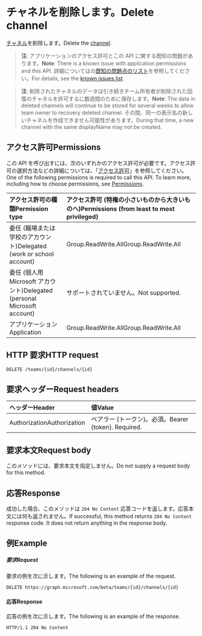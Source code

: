 # <a name="delete-channel"></a><span data-ttu-id="67f18-101">チャネルを削除します。</span><span class="sxs-lookup"><span data-stu-id="67f18-101">Delete channel</span></span>



<span data-ttu-id="67f18-102">[チャネル](../resources/channel.md)を削除します。</span><span class="sxs-lookup"><span data-stu-id="67f18-102">Delete the [channel](../resources/channel.md).</span></span>

> <span data-ttu-id="67f18-103">**注**: アプリケーションのアクセス許可とこの API に関する既知の問題があります。</span><span class="sxs-lookup"><span data-stu-id="67f18-103">**Note**: There is a known issue with application permissions and this API.</span></span> <span data-ttu-id="67f18-104">詳細についてはの[既知の問題点のリスト](../../../concepts/known_issues.md#application-permissions)を参照してください。</span><span class="sxs-lookup"><span data-stu-id="67f18-104">For details, see the [known issues list](../../../concepts/known_issues.md#application-permissions).</span></span>

> <span data-ttu-id="67f18-105">**注**: 削除されたチャネルのデータは引き続きチーム所有者が削除された回復のチャネルを許可するに数週間のために保存します。</span><span class="sxs-lookup"><span data-stu-id="67f18-105">**Note**: The data in deleted channels will continue to be stored for several weeks to allow team owner to recovery deleted channel.</span></span> <span data-ttu-id="67f18-106">その間、同一の表示名の新しいチャネルを作成できません可能性があります。</span><span class="sxs-lookup"><span data-stu-id="67f18-106">During that time, a new channel with the same displayName may not be created.</span></span>

## <a name="permissions"></a><span data-ttu-id="67f18-107">アクセス許可</span><span class="sxs-lookup"><span data-stu-id="67f18-107">Permissions</span></span>
<span data-ttu-id="67f18-p103">この API を呼び出すには、次のいずれかのアクセス許可が必要です。アクセス許可の選択方法などの詳細については、「[アクセス許可](../../../concepts/permissions_reference.md)」を参照してください。</span><span class="sxs-lookup"><span data-stu-id="67f18-p103">One of the following permissions is required to call this API. To learn more, including how to choose permissions, see [Permissions](../../../concepts/permissions_reference.md).</span></span>

|<span data-ttu-id="67f18-110">アクセス許可の種類</span><span class="sxs-lookup"><span data-stu-id="67f18-110">Permission type</span></span>      | <span data-ttu-id="67f18-111">アクセス許可 (特権の小さいものから大きいものへ)</span><span class="sxs-lookup"><span data-stu-id="67f18-111">Permissions (from least to most privileged)</span></span>              |
|:--------------------|:---------------------------------------------------------|
|<span data-ttu-id="67f18-112">委任 (職場または学校のアカウント)</span><span class="sxs-lookup"><span data-stu-id="67f18-112">Delegated (work or school account)</span></span> | <span data-ttu-id="67f18-113">Group.ReadWrite.All</span><span class="sxs-lookup"><span data-stu-id="67f18-113">Group.ReadWrite.All</span></span>    |
|<span data-ttu-id="67f18-114">委任 (個人用 Microsoft アカウント)</span><span class="sxs-lookup"><span data-stu-id="67f18-114">Delegated (personal Microsoft account)</span></span> | <span data-ttu-id="67f18-115">サポートされていません。</span><span class="sxs-lookup"><span data-stu-id="67f18-115">Not supported.</span></span>    |
|<span data-ttu-id="67f18-116">アプリケーション</span><span class="sxs-lookup"><span data-stu-id="67f18-116">Application</span></span> | <span data-ttu-id="67f18-117">Group.ReadWrite.All</span><span class="sxs-lookup"><span data-stu-id="67f18-117">Group.ReadWrite.All</span></span>    |

## <a name="http-request"></a><span data-ttu-id="67f18-118">HTTP 要求</span><span class="sxs-lookup"><span data-stu-id="67f18-118">HTTP request</span></span>
<!-- { "blockType": "ignored" } -->
```http
DELETE /teams/{id}/channels/{id}
```
## <a name="request-headers"></a><span data-ttu-id="67f18-119">要求ヘッダー</span><span class="sxs-lookup"><span data-stu-id="67f18-119">Request headers</span></span>
| <span data-ttu-id="67f18-120">ヘッダー</span><span class="sxs-lookup"><span data-stu-id="67f18-120">Header</span></span>       | <span data-ttu-id="67f18-121">値</span><span class="sxs-lookup"><span data-stu-id="67f18-121">Value</span></span> |
|:---------------|:--------|
| <span data-ttu-id="67f18-122">Authorization</span><span class="sxs-lookup"><span data-stu-id="67f18-122">Authorization</span></span>  | <span data-ttu-id="67f18-p104">ベアラー {トークン}。必須。</span><span class="sxs-lookup"><span data-stu-id="67f18-p104">Bearer {token}. Required.</span></span>  |

## <a name="request-body"></a><span data-ttu-id="67f18-125">要求本文</span><span class="sxs-lookup"><span data-stu-id="67f18-125">Request body</span></span>
<span data-ttu-id="67f18-126">このメソッドには、要求本文を指定しません。</span><span class="sxs-lookup"><span data-stu-id="67f18-126">Do not supply a request body for this method.</span></span>

## <a name="response"></a><span data-ttu-id="67f18-127">応答</span><span class="sxs-lookup"><span data-stu-id="67f18-127">Response</span></span>

<span data-ttu-id="67f18-p105">成功した場合、このメソッドは `204 No Content` 応答コードを返します。応答本文には何も返されません。</span><span class="sxs-lookup"><span data-stu-id="67f18-p105">If successful, this method returns `204 No Content` response code. It does not return anything in the response body.</span></span>
## <a name="example"></a><span data-ttu-id="67f18-130">例</span><span class="sxs-lookup"><span data-stu-id="67f18-130">Example</span></span>
##### <a name="request"></a><span data-ttu-id="67f18-131">要求</span><span class="sxs-lookup"><span data-stu-id="67f18-131">Request</span></span>
<span data-ttu-id="67f18-132">要求の例を次に示します。</span><span class="sxs-lookup"><span data-stu-id="67f18-132">The following is an example of the request.</span></span>
<!-- {
  "blockType": "request",
  "name": "delete_channel"
}-->

```http
DELETE https://graph.microsoft.com/beta/teams/{id}/channels/{id}
```

#### <a name="response"></a><span data-ttu-id="67f18-133">応答</span><span class="sxs-lookup"><span data-stu-id="67f18-133">Response</span></span>

<span data-ttu-id="67f18-134">応答の例を次に示します。</span><span class="sxs-lookup"><span data-stu-id="67f18-134">The following is an example of the response.</span></span> 
<!-- {
  "blockType": "response",
  "truncated": true
} -->

```http
HTTP/1.1 204 No Content
```

<!-- uuid: 8fcb5dbc-d5aa-4681-8e31-b001d5168d79
2015-10-25 14:57:30 UTC -->
<!-- {
  "type": "#page.annotation",
  "description": "Delete channel",
  "keywords": "",
  "section": "documentation",
  "tocPath": ""
}-->

